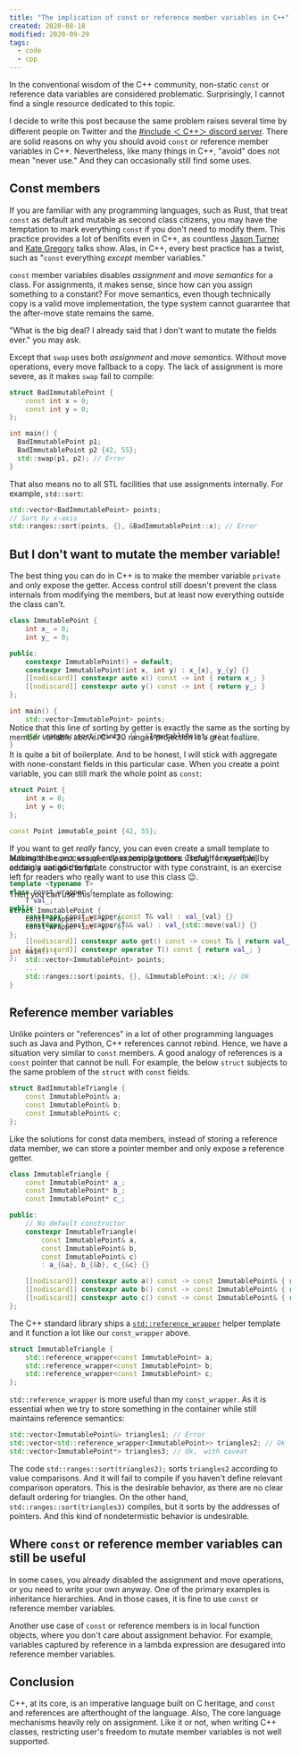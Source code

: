 ```yaml
---
title: "The implication of const or reference member variables in C++"
created: 2020-08-18
modified: 2020-09-29
tags:
  - code
  - cpp
---
```


In the conventional wisdom of the C++ community,
non-static `const` or reference data variables are considered problematic.
Surprisingly, I cannot find a single resource dedicated to this topic.

I decide to write this post because the same problem raises several time by different people on Twitter and the [#include ＜ C++＞ discord server](https://discord.com/invite/ZPErMGW).
There are solid reasons on why you should avoid `const` or reference member variables in C++.
Nevertheless, like many things in C++, "avoid" does not mean "never use."
And they can occasionally still find some uses.

## Const members

If you are familiar with any programming languages, such as Rust, that treat `const` as default and mutable as second class citizens, you may have the temptation to mark everything `const` if you don't need to modify them.
This practice provides a lot of benifits even in C++, as countless [Jason Turner](https://twitter.com/lefticus) and [Kate Gregory](https://twitter.com/gregcons) talks show.
Alas, in C++, every best practice has a twist, such as "`const` everything _except_ member variables."

`const` member variables disables _assignment_ and _move semantics_ for a class.
For assignments, it makes sense, since how can you assign something to a constant?
For move semantics, even though technically copy is a valid move implementation, the type system cannot guarantee that the after-move state remains the same.

"What is the big deal? I already said that I don't want to mutate the fields ever." you may ask.

Except that `swap` uses both _assignment_ and _move semantics_.
Without move operations, every move fallback to a copy.
The lack of assignment is more severe,
as it makes `swap` fail to compile:

```cpp
struct BadImmutablePoint {
    const int x = 0;
    const int y = 0;
};

int main() {
  BadImmutablePoint p1;
  BadImmutablePoint p2 {42, 55};
  std::swap(p1, p2); // Error
}
```

That also means no to all STL facilities that use assignments internally.
For example, `std::sort`:

```cpp
std::vector<BadImmutablePoint> points;
// Sort by x-axis
std::ranges::sort(points, {}, &BadImmutablePoint::x); // Error
```

## But I don't want to mutate the member variable!

The best thing you can do in C++ is to make the member variable `private` and only expose the getter.
Access control still doesn't prevent the class internals from modifying the members, but at least now everything outside the class can't.

```cpp
class ImmutablePoint {
    int x_ = 0;
    int y_ = 0;

public:
    constexpr ImmutablePoint() = default;
    constexpr ImmutablePoint(int x, int y) : x_{x}, y_{y} {}
    [[nodiscard]] constexpr auto x() const -> int { return x_; }
    [[nodiscard]] constexpr auto y() const -> int { return y_; }
};

int main() {
    std::vector<ImmutablePoint> points;
    ...
    std::ranges::sort(points, {}, &ImmutablePoint::x); // Ok
}
```

<aside style="margin-top: -60px;">

Notice that this line of sorting by getter is exactly the same as the sorting by member variable above.
C++20 ranges projection is a great feature.

</aside>

It is quite a bit of boilerplate.
And to be honest, I will stick with aggregate with none-constant fields in this particular case.
When you create a point variable, you can still mark the whole point as `const`:

```cpp
struct Point {
    int x = 0;
    int y = 0;
};

const Point immutable_point {42, 55};
```

If you want to get _really_ fancy, you can even create a small template to automate the process of only exposing getters.
Though I myself will certainly not go this far.

```cpp
template <typename T>
class const_wrapper {
    T val_;
public:
    constexpr const_wrapper(const T& val) : val_{val} {}
    constexpr const_wrapper(T&& val) : val_{std::move(val)} {}

    [[nodiscard]] constexpr auto get() const -> const T& { return val_; }
    [[nodiscard]] constexpr operator T() const { return val_; }
};
```

<aside style="margin-top: -210px;">

Making this `const_wrapper` class template more useful,
for example, by adding a variadic template constructor with type constraint,
is an exercise left for readers who really want to use this class 😉.

</aside>

Then you can use this template as following:

```cpp
struct ImmutablePoint {
    const_wrapper<int> x = 0;
    const_wrapper<int> y = 0;
};

int main() {
    std::vector<ImmutablePoint> points;
    ...
    std::ranges::sort(points, {}, &ImmutablePoint::x); // Ok
}
```

## Reference member variables

Unlike pointers or "references" in a lot of other programming languages such as Java and Python,
C++ references cannot rebind.
Hence, we have a situation very similar to `const` members.
A good analogy of references is a `const` pointer that cannot be null.
For example, the below `struct` subjects to the same problem of the `struct` with `const` fields.

```cpp
struct BadImmutableTriangle {
    const ImmutablePoint& a;
    const ImmutablePoint& b;
    const ImmutablePoint& c;
};
```

Like the solutions for const data members,
instead of storing a reference data member,
we can store a pointer member and only expose a reference getter.

```cpp
class ImmutableTriangle {
    const ImmutablePoint* a_;
    const ImmutablePoint* b_;
    const ImmutablePoint* c_;

public:
    // No default constructor
    constexpr ImmutableTriangle(
        const ImmutablePoint& a,
        const ImmutablePoint& b,
        const ImmutablePoint& c)
        : a_{&a}, b_{&b}, c_{&c} {}

    [[nodiscard]] constexpr auto a() const -> const ImmutablePoint& { return *a_; }
    [[nodiscard]] constexpr auto b() const -> const ImmutablePoint& { return *b_; }
    [[nodiscard]] constexpr auto c() const -> const ImmutablePoint& { return *c_; }
};
```

The C++ standard library ships a [`std::reference_wrapper`](https://en.cppreference.com/w/cpp/utility/functional/reference_wrapper) helper template and it function a lot like our `const_wrapper` above.

```cpp
struct ImmutableTriangle {
    std::reference_wrapper<const ImmutablePoint> a;
    std::reference_wrapper<const ImmutablePoint> b;
    std::reference_wrapper<const ImmutablePoint> c;
};
```

`std::reference_wrapper` is more useful than my `const_wrapper`.
As it is essential when we try to store something in the container while still maintains reference semantics:

```cpp
std::vector<ImmutablePoint&> triangles1; // Error
std::vector<std::reference_wrapper<ImmutablePoint>> triangles2; // Ok
std::vector<ImmutablePoint*> triangles3; // Ok， with caveat
```

The code `std::ranges::sort(triangles2);` sorts `triangles2` according to value comparisons.
And it will fail to compile if you haven't define relevant comparison operators.
This is the desirable behavior, as there are no clear default ordering for triangles.
On the other hand, `std::ranges::sort(triangles3)` compiles,
but it sorts by the addresses of pointers.
And this kind of nondetermistic behavior is undesirable.

## Where `const` or reference member variables can still be useful

In some cases,
you already disabled the assignment and move operations, or you need to write your own anyway.
One of the primary examples is inheritance hierarchies.
And in those cases, it is fine to use `const` or reference member variables.

Another use case of `const` or reference members is in local function objects,
where you don't care about assignment behavior.
For example, variables captured by reference in a lambda expression
are desugared into reference member variables.

## Conclusion

C++, at its core, is an imperative language built on C heritage, and `const` and references are afterthought of the language.
Also, The core language mechanisms heavily rely on assignment. Like it or not, when writing C++ classes, restricting user's freedom to mutate member variables is not well supported.
